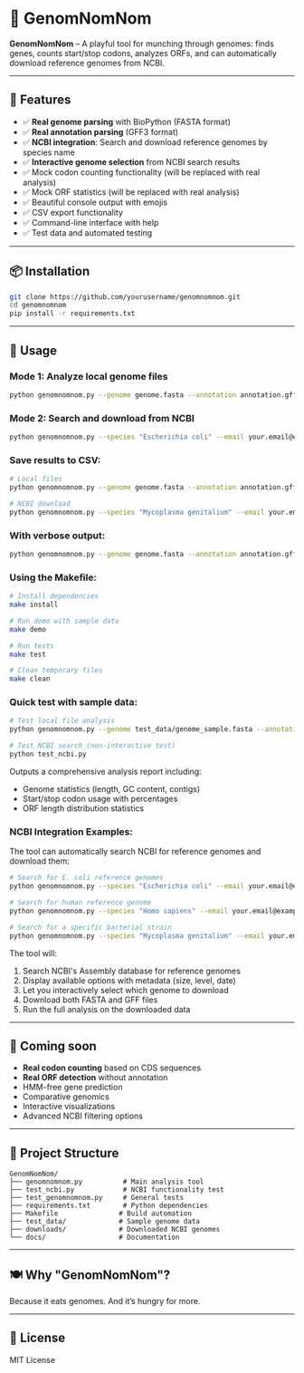 # 🧬 GenomNomNom

**GenomNomNom** – A playful tool for munching through genomes: finds genes, counts start/stop codons, analyzes ORFs, and can automatically download reference genomes from NCBI.

---

## 🚀 Features

- ✅ **Real genome parsing** with BioPython (FASTA format)
- ✅ **Real annotation parsing** (GFF3 format)
- ✅ **NCBI integration**: Search and download reference genomes by species name
- ✅ **Interactive genome selection** from NCBI search results
- ✅ Mock codon counting functionality (will be replaced with real analysis)
- ✅ Mock ORF statistics (will be replaced with real analysis)
- ✅ Beautiful console output with emojis
- ✅ CSV export functionality
- ✅ Command-line interface with help
- ✅ Test data and automated testing

---

## 📦 Installation

```bash
git clone https://github.com/yourusername/genomnomnom.git
cd genomnomnom
pip install -r requirements.txt
````

---

## 🧪 Usage

### Mode 1: Analyze local genome files
```bash
python genomnomnom.py --genome genome.fasta --annotation annotation.gff
```

### Mode 2: Search and download from NCBI
```bash
python genomnomnom.py --species "Escherichia coli" --email your.email@example.com
```

### Save results to CSV:
```bash
# Local files
python genomnomnom.py --genome genome.fasta --annotation annotation.gff --output results.csv

# NCBI download
python genomnomnom.py --species "Mycoplasma genitalium" --email your.email@example.com --output myco_results.csv
```

### With verbose output:
```bash
python genomnomnom.py --genome genome.fasta --annotation annotation.gff --verbose
```

### Using the Makefile:
```bash
# Install dependencies
make install

# Run demo with sample data
make demo

# Run tests
make test

# Clean temporary files
make clean
```

### Quick test with sample data:
```bash
# Test local file analysis
python genomnomnom.py --genome test_data/genome_sample.fasta --annotation test_data/annotation_sample.gff

# Test NCBI search (non-interactive test)
python test_ncbi.py
```

Outputs a comprehensive analysis report including:
- Genome statistics (length, GC content, contigs)
- Start/stop codon usage with percentages  
- ORF length distribution statistics

### NCBI Integration Examples:

The tool can automatically search NCBI for reference genomes and download them:

```bash
# Search for E. coli reference genomes
python genomnomnom.py --species "Escherichia coli" --email your.email@example.com

# Search for human reference genome
python genomnomnom.py --species "Homo sapiens" --email your.email@example.com

# Search for a specific bacterial strain
python genomnomnom.py --species "Mycoplasma genitalium" --email your.email@example.com
```

The tool will:
1. Search NCBI's Assembly database for reference genomes
2. Display available options with metadata (size, level, date)
3. Let you interactively select which genome to download
4. Download both FASTA and GFF files
5. Run the full analysis on the downloaded data

---

## 🔮 Coming soon

* **Real codon counting** based on CDS sequences
* **Real ORF detection** without annotation  
* HMM-free gene prediction
* Comparative genomics
* Interactive visualizations
* Advanced NCBI filtering options

---

## 📁 Project Structure

```
GenomNomNom/
├── genomnomnom.py          # Main analysis tool
├── test_ncbi.py            # NCBI functionality test
├── test_genomnomnom.py     # General tests
├── requirements.txt        # Python dependencies
├── Makefile               # Build automation
├── test_data/             # Sample genome data
├── downloads/             # Downloaded NCBI genomes
└── docs/                  # Documentation
```

---

## 🍽️ Why "GenomNomNom"?

Because it eats genomes. And it’s hungry for more.

---

## 📜 License

MIT License

```
